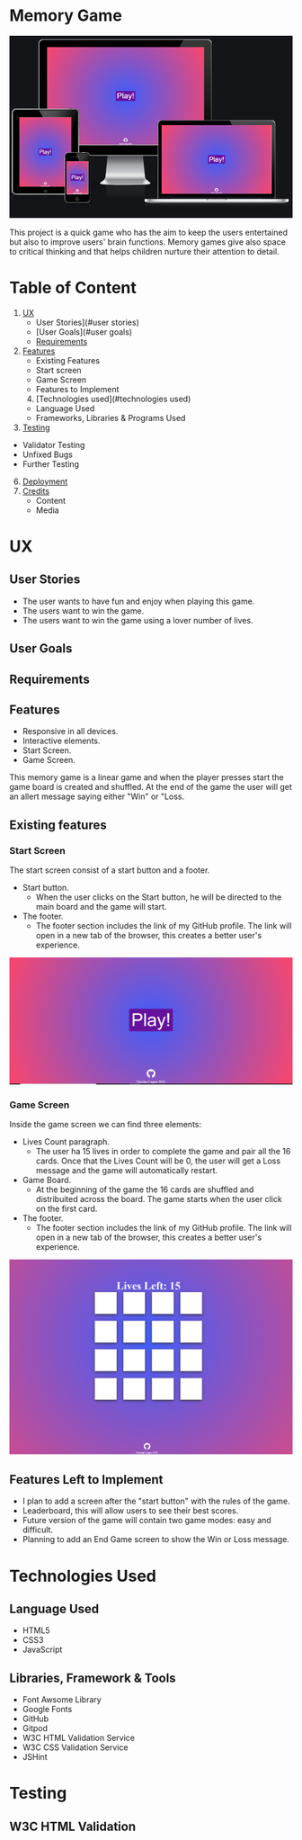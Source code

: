 # Memory Game
![picture alt](/assets/images/memory-game-responsive.PNG "Game responsive in all devices")


This project is a quick game who has the aim to keep the users entertained but also to improve users' brain functions. Memory games give also space to critical thinking and that helps children nurture their attention to detail.


# Table of Content

1. [UX](#Ux)
   - User Stories](#user stories)
   - [User Goals](#user goals)
   - [Requirements](#requirements)
3. [Features](#features)
   - Existing Features
   - Start screen
   - Game Screen
   - Features to Implement
   4. [Technologies used](#technologies used)
   -  Language Used
   - Frameworks, Libraries & Programs Used
 5. [Testing](#testing)
   -   Validator Testing
   - Unfixed Bugs
   - Further Testing
 6. [ Deployment](#deployment)
 7. [Credits](#credits)
    - Content
    - Media

# UX <a name="Ux"></a>
## User Stories 
- The user wants to have fun and enjoy when playing this game.
- The users want to win the game.
- The users want to win the game using a lover number of lives.
## User Goals 
## Requirements 

## Features
- Responsive in all devices.
- Interactive elements.
- Start Screen.
- Game Screen.

This memory game is a linear game and when the player presses start the game board is created and shuffled. At the end of the game the user will get an allert message saying either "Win" or "Loss.
## Existing features

### Start Screen
The start screen consist of a start button and a footer.

- Start button.
  - When the user clicks on the Start button, he will be directed to the main board and the game will start.
- The footer.
  - The footer section includes the link of my GitHub profile. The link will open in a new tab of the browser, this creates a better user's experience.

![picture alt](/assets/images/start-screen.PNG "Start screen")

### Game Screen
Inside the game screen we can find three elements:
- Lives Count paragraph.
  - The user ha 15 lives in order to complete the game and pair all the 16 cards. Once that the Lives Count will be 0, the user will get a Loss message and the game will automatically restart.
- Game Board.
  - At the beginning of the game the 16 cards are shuffled and distribuited across the board. The game starts when the user click on the first card.
- The footer.
  - The footer section includes the link of my GitHub profile. The link will open in a new tab of the browser, this creates a better user's experience.
 
![picture alt](/assets/images/game-screen.PNG "Game screen")

## Features Left to Implement
- I plan to add a screen after the "start button" with the rules of the game.
- Leaderboard, this will allow users to see their best scores.
- Future version of the game will contain two game modes: easy and difficult. 
- Planning to add an End Game screen to show the Win or Loss message.

# Technologies Used

## Language Used
- HTML5
- CSS3
- JavaScript

## Libraries, Framework & Tools
- Font Awsome Library
- Google Fonts
- GitHub
- Gitpod
- W3C HTML Validation Service
- W3C CSS Validation Service
- JSHint

# Testing
## W3C HTML Validation

